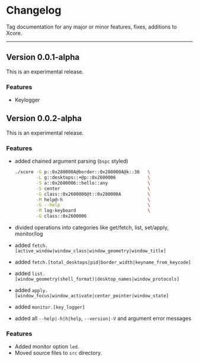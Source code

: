 # Changelog

Tag documentation for any major or minor features, fixes, additions to Xcore.

---

## Version 0.0.1-alpha

This is an experimental release.

### Features

- Keylogger

## Version 0.0.2-alpha

This is an experimental release.

### Features

- added chained argument parsing (`bspc` styled)

  ```zsh
  ./xcore -G p::0x280000A@border::0x280000A@k::36   \
          -L g::desktops::+@p::0x2600006            \
          -S a::0x2600006::hello::any               \
          -S center                                 \
          -G class::0x2600006@t::0x280000A          \
          -M help@-h                                \
          -G --help                                 \
          -M log-keyboard                           \
          -G class::0x2600006
  ```

- divided operations into categories like get/fetch, list, set/apply, monitor/log
- added `fetch.[active_window|window_class|window_geometry|window_title]`
- added `fetch.[total_desktops|pid|border_width|keyname_from_keycode]`
- added `list.[window_geometry(shell_format)|desktop_names|window_protocols]`
- added `apply.[window_focus|window_activate|center_pointer|window_state]`
- added `monitor.[key_logger]`
- added all `--help|-h|h|help`, `--version|-V` and argument error messages

### Features

- Added monitor option `led`.
- Moved source files to `src` directory.
